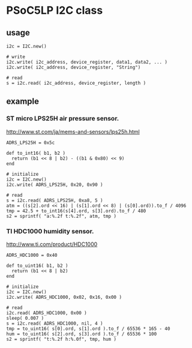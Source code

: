 # PSoC5LP I2C class

## usage

```
i2c = I2C.new()

# write
i2c.write( i2c_address, device_register, data1, data2, ... )
i2c.write( i2c_address, device_register, "String")

# read
s = i2c.read( i2c_address, device_register, length )
```

## example

### ST micro LPS25H air pressure sensor.

http://www.st.com/ja/mems-and-sensors/lps25h.html

```
ADRS_LPS25H = 0x5c

def to_int16( b1, b2 )
  return (b1 << 8 | b2) - ((b1 & 0x80) << 9)
end

# initialize
i2c = I2C.new()
i2c.write( ADRS_LPS25H, 0x20, 0x90 )

# read
s = i2c.read( ADRS_LPS25H, 0xa8, 5 )
atm = ((s[2].ord << 16) | (s[1].ord << 8) | (s[0].ord)).to_f / 4096
tmp = 42.5 + to_int16(s[4].ord, s[3].ord).to_f / 480
s2 = sprintf( "a:%.2f t:%.2f", atm, tmp )
```

### TI HDC1000 humidity sensor.

http://www.ti.com/product/HDC1000

```
ADRS_HDC1000 = 0x40

def to_uint16( b1, b2 )
  return (b1 << 8 | b2)
end

# initialize
i2c = I2C.new()
i2c.write( ADRS_HDC1000, 0x02, 0x16, 0x00 )

# read
i2c.read( ADRS_HDC1000, 0x00 )
sleep( 0.007 )
s = i2c.read( ADRS_HDC1000, nil, 4 )
tmp = to_uint16( s[0].ord, s[1].ord ).to_f / 65536 * 165 - 40
hum = to_uint16( s[2].ord, s[3].ord ).to_f / 65536 * 100
s2 = sprintf( "t:%.2f h:%.0f", tmp, hum )
```
